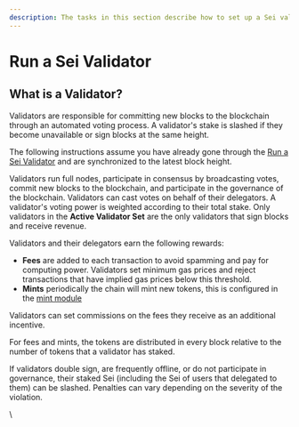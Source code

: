 ```yaml
---
description: The tasks in this section describe how to set up a Sei validator
---
```


# Run a Sei Validator

## What is a Validator? <a href="#what-is-a-validator" id="what-is-a-validator"></a>

Validators are responsible for committing new blocks to the blockchain through an automated voting process. A validator's stake is slashed if they become unavailable or sign blocks at the same height.&#x20;

The following instructions assume you have already gone through the [Run a Sei Validator](./) and are synchronized to the latest block height.

Validators run full nodes, participate in consensus by broadcasting votes, commit new blocks to the blockchain, and participate in the governance of the blockchain. Validators can cast votes on behalf of their delegators. A validator's voting power is weighted according to their total stake. Only validators in the **Active Validator Set** are the only validators that sign blocks and receive revenue.

Validators and their delegators earn the following rewards:

* **Fees** are added to each transaction to avoid spamming and pay for computing power. Validators set minimum gas prices and reject transactions that have implied gas prices below this threshold.
* **Mints** periodically the chain will mint new tokens, this is configured in the [mint module](https://github.com/sei-protocol/sei-chain/tree/master/x/mint)

Validators can set commissions on the fees they receive as an additional incentive.

For fees and mints, the tokens are distributed in every block relative to the number of tokens that a validator has staked.&#x20;

If validators double sign, are frequently offline, or do not participate in governance, their staked Sei (including the Sei of users that delegated to them) can be slashed. Penalties can vary depending on the severity of the violation.



\
